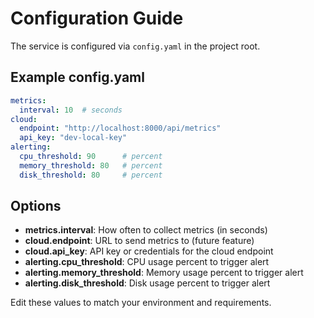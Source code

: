 # Configuration Guide

The service is configured via `config.yaml` in the project root.

## Example config.yaml
```yaml
metrics:
  interval: 10  # seconds
cloud:
  endpoint: "http://localhost:8000/api/metrics"
  api_key: "dev-local-key"
alerting:
  cpu_threshold: 90      # percent
  memory_threshold: 80   # percent
  disk_threshold: 80     # percent
```

## Options
- **metrics.interval**: How often to collect metrics (in seconds)
- **cloud.endpoint**: URL to send metrics to (future feature)
- **cloud.api_key**: API key or credentials for the cloud endpoint
- **alerting.cpu_threshold**: CPU usage percent to trigger alert
- **alerting.memory_threshold**: Memory usage percent to trigger alert
- **alerting.disk_threshold**: Disk usage percent to trigger alert

Edit these values to match your environment and requirements.
